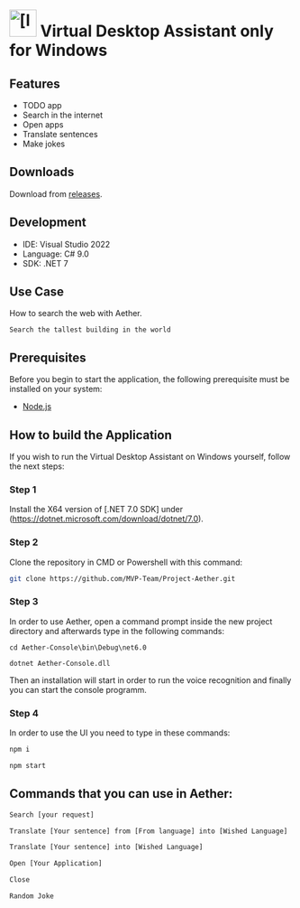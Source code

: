 # <img src="Aether GUI/GUI-Frontend-Avalonia/GUI/Assets/aet.ico" alt="[logo]" width="48"/> Virtual Desktop Assistant only for Windows

## Features

- TODO app
- Search in the internet
- Open apps
- Translate sentences
- Make jokes

## Downloads

Download from [releases](https://github.com/MVP-Team/Project-Aether/releases).

## Development

- IDE: Visual Studio 2022
- Language: C# 9.0
- SDK: .NET 7

## Use Case

How to search the web with Aether.

```
Search the tallest building in the world
```

## Prerequisites

Before you begin to start the application, the following prerequisite must be installed on your system:

- [Node.js](https://nodejs.org/dist/v18.13.0/node-v18.13.0-x64.msi)

## How to build the Application

If you wish to run the Virtual Desktop Assistant on Windows yourself, follow the next steps:

### Step 1

Install the X64 version of [.NET 7.0 SDK] under (https://dotnet.microsoft.com/download/dotnet/7.0).

### Step 2

Clone the repository in CMD or Powershell with this command:

```bash
git clone https://github.com/MVP-Team/Project-Aether.git
```

### Step 3

In order to use Aether, open a command prompt inside the new project directory and afterwards type in the following commands:

```
cd Aether-Console\bin\Debug\net6.0

dotnet Aether-Console.dll
``` 
Then an installation will start in order to run the voice recognition and finally you can start the console programm.

### Step 4
In order to use the UI you need to type in these commands:


```bash
npm i

npm start
```

## Commands that you can use in Aether:

```bash
Search [your request]

Translate [Your sentence] from [From language] into [Wished Language]

Translate [Your sentence] into [Wished Language]

Open [Your Application]

Close

Random Joke
```
